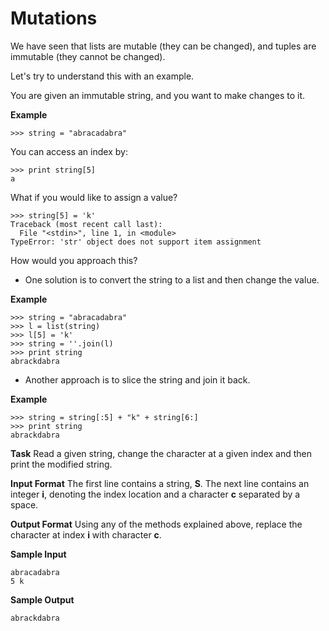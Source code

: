 Mutations
============

We have seen that lists are mutable (they can be changed), and tuples are immutable (they cannot be changed).

Let's try to understand this with an example.

You are given an immutable string, and you want to make changes to it.

**Example**
``` 
>>> string = "abracadabra"
```
 
You can access an index by:
``` 
>>> print string[5]
a
```
 
What if you would like to assign a value?
``` 
>>> string[5] = 'k' 
Traceback (most recent call last):
  File "<stdin>", line 1, in <module>
TypeError: 'str' object does not support item assignment
``` 

How would you approach this?

- One solution is to convert the string to a list and then change the value.

**Example**
``` 
>>> string = "abracadabra"
>>> l = list(string)
>>> l[5] = 'k'
>>> string = ''.join(l)
>>> print string
abrackdabra
``` 
- Another approach is to slice the string and join it back.

**Example**
``` 
>>> string = string[:5] + "k" + string[6:]
>>> print string
abrackdabra
```
 
**Task**
Read a given string, change the character at a given index and then print the modified string.

**Input Format**
The first line contains a string, **S**.
The next line contains an integer **i**, denoting the index location and a character **c** separated by a space.

**Output Format**
Using any of the methods explained above, replace the character at index **i** with character **c**.

**Sample Input**
``` 
abracadabra
5 k
```
 
**Sample Output**
``` 
abrackdabra
``` 
